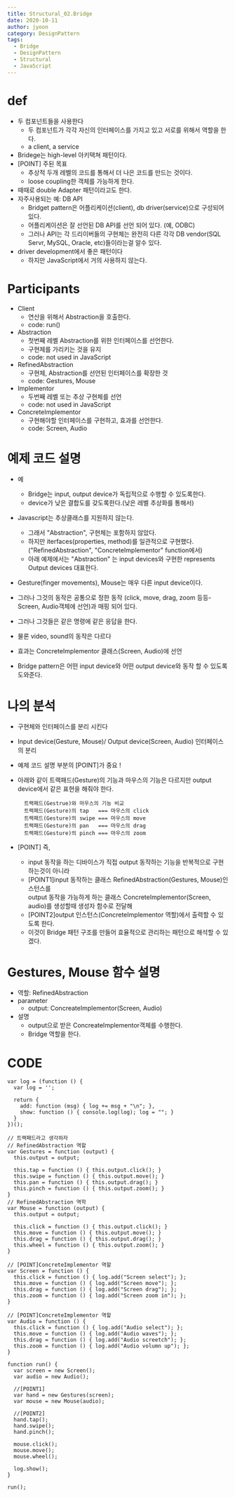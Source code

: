 ```yaml
---
title: Structural_02.Bridge
date: 2020-10-11
author: jyoon
category: DesignPattern
tags:
  - Bridge
  - DesignPattern
  - Structural
  - JavaScript
---
```


# def
  * 두 컴포넌트들을 사용한다
    - 두 컴포넌트가 각각 자신의 인터페이스를 가지고 있고 서로를 위해서 역할을 한다.
    - a client, a service
  * Bridege는 high-level 아키택쳐 패턴이다.
  * [POINT] 주된 목표
    - 추상적 두개 레벨의 코드를 통해서 더 나은 코드를 만드는 것이다.
    - loose coupling한 객체를 가능하게 한다.
  * 때때로 double Adapter 패턴이라고도 한다.
  * 자주사용되는 예: DB API
      - Bridget pattern은 어플리케이션(client), db driver(service)으로 구성되어 있다.
      - 어플리케이션은 잘 선언된 DB API를 선언 되어 있다. (예, ODBC)
      - 그러나 API는 각 드리이버들의 구현체는 완전히 다른 각각 DB vendor(SQL Servr, MySQL, Oracle, etc)들이라는걸 알수 있다.
  * driver development에서 좋은 패턴이다
      - 하지만 JavaScript에서 거의 사용하지 않는다.

# Participants
  * Client
      - 연산을 위해서 Abstraction을 호출한다.
      - code: run()
  * Abstraction
      - 첫번째 레벨 Abstraction를 위한 인터페이스를 선언한다.
      - 구현체를 가리키는 것을 유지 
      - code: not used in JavaScript
  * RefinedAbstraction
      - 구현체, Abstraction를 선언된 인터페이스를 확장한 것
      - code: Gestures, Mouse
  * Implementor
      - 두번째 레벨 또는 추상 구현체를 선언
      - code: not used in JavaScript
  * ConcreteImplementor
      - 구현해야할 인터페이스를 구현하고, 효과를 선언한다.
      - code: Screen, Audio
      

# 예제 코드 설명 
  * 예
      - Bridge는 input, output device가 독립적으로 수행할 수 있도록한다.
      - device가 낮은 결합도를 갖도록한다.(낮은 레벨 추상화를 통해서)

  * Javascript는 추상클래스를 지원하지 않는다.
      - 그래서 "Abstraction", 구현체는 포함하지 않았다. 
      - 하지만 iterfaces(properties, method)를 일관적으로 구현했다.("RefinedAbstraction", "ConcreteImplementor" function에서)
      - 아래 예제에서는 "Abstraction" 는 input devices와 구현한 represents Output devices 대표한다.

  * Gesture(finger movements), Mouse는 매우 다른 input device이다. 
  * 그러나 그것의 동작은 공통으로 정한 동작
    (click, move, drag, zoom 등등-Screen, Audio객체에 선언)과 매핑 되어 있다. 
  * 그러나 그것들은 같은 명령에 같은 응답을 한다.
  * 물론 video, sound의 동작은 다르다
  * 효과는 ConcreteImplementor 클래스(Screen, Audio)에 선언
  * Bridge pattern은 어떤 input device와 어떤 output device와 동작 할 수 있도록 도와준다.

# 나의 분석
  * 구현체와 인터페이스를 분리 시킨다  
  * Input device(Gesture, Mouse)/ Output device(Screen, Audio) 인터페이스의 분리  
  
  * 예제 코드 설명 부분의 [POINT]가 중요 !  
  * 아래와 같이 트랙패드(Gesture)의 기능과 마우스의 기능은 다르지만
    output device에서 같은 표현을 해줘야 한다.
    ```
      트랙패드(Gestrue)와 마우스의 기능 비교
      트랙패드(Gesture)의 tap   === 마우스의 click
      트랙패드(Gesture)의 swipe === 마우스의 move
      트랙패드(Gesture)의 pan   === 마우스의 drag
      트랙패드(Gesture)의 pinch === 마우스의 zoom
    ```
  * [POINT] 즉,  
    - input 동작을 하는 디바이스가 직접 output 동작하는 기능을 반복적으로 구현하는것이 아니라 
    - [POINT1]input 동작하는 클래스 RefinedAbstraction(Gestures, Mouse)인스턴스를   
      output 동작을 가능하게 하는 클래스 ConcreteImplementor(Screen, audio)를 생성할때 생성자 함수로 전달해 
    - [POINT2]output 인스턴스(ConcreteImplementor 역할)에서 출력할 수 있도록 한다.
    - 이것이 Bridge 패턴 구조를 만들어 효율적으로 관리하는 패턴으로 해석할 수 있겠다.

#  Gestures, Mouse 함수 설명
  * 역할: RefinedAbstraction
  * parameter
    - output: ConcreateImplementor(Screen, Audio)
  * 설명 
    - output으로 받은 ConcreateImplementor객체를 수행한다.
    - Bridge 역할을 한다.

# CODE
```JS
var log = (function () {
  var log = '';

  return {
    add: function (msg) { log += msg + "\n"; },
    show: function () { console.log(log); log = ""; }
  }
})();

// 트랙패드라고 생각하자
// RefinedAbstraction 역할
var Gestures = function (output) {
  this.output = output;

  this.tap = function () { this.output.click(); }
  this.swipe = function () { this.output.move(); }
  this.pan = function () { this.output.drag(); }
  this.pinch = function () { this.output.zoom(); }
}
// RefinedAbstraction 역학
var Mouse = function (output) {
  this.output = output;

  this.click = function () { this.output.click(); }
  this.move = function () { this.output.move(); }
  this.drag = function () { this.output.drag(); }
  this.wheel = function () { this.output.zoom(); }
}

// [POINT]ConcreteImplementor 역할
var Screen = function () {
  this.click = function () { log.add("Screen select"); };
  this.move = function () { log.add("Screen move"); };
  this.drag = function () { log.add("Screen drag"); };
  this.zoom = function () { log.add("Screen zoom in"); };
}

// [POINT]ConcreteImplementor 역할
var Audio = function () {
  this.click = function () { log.add("Audio select"); };
  this.move = function () { log.add("Audio waves"); };
  this.drag = function () { log.add("Audio screetch"); };
  this.zoom = function () { log.add("Audio volumn up"); };
}

function run() {
  var screen = new Screen();
  var audio = new Audio();

  //[POINT1]
  var hand = new Gestures(screen);
  var mouse = new Mouse(audio);

  //[POINT2]
  hand.tap();
  hand.swipe();
  hand.pinch();

  mouse.click();
  mouse.move();
  mouse.wheel();

  log.show();
}

run();
```